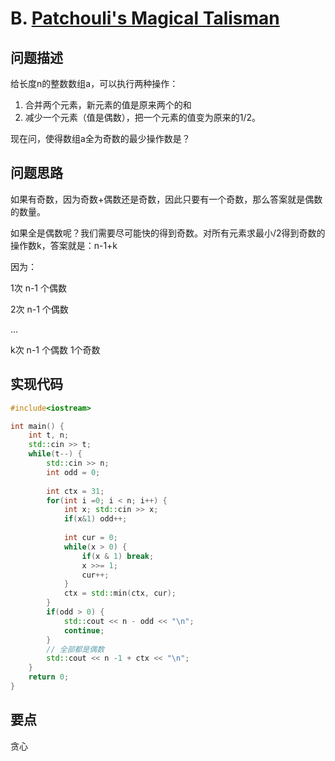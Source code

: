 # B. [Patchouli's Magical Talisman](https://codeforces.com/problemset/problem/1688/B)

## 问题描述

给长度n的整数数组a，可以执行两种操作：

1. 合并两个元素，新元素的值是原来两个的和
2. 减少一个元素（值是偶数），把一个元素的值变为原来的1/2。

现在问，使得数组a全为奇数的最少操作数是？

## 问题思路

如果有奇数，因为奇数+偶数还是奇数，因此只要有一个奇数，那么答案就是偶数的数量。



如果全是偶数呢？我们需要尽可能快的得到奇数。对所有元素求最小/2得到奇数的操作数k，答案就是：n-1+k



因为：

1次 n-1 个偶数

2次 n-1 个偶数

...

k次 n-1 个偶数 1个奇数



## 实现代码

```c++
#include<iostream>

int main() {
	int t, n;
	std::cin >> t;
	while(t--) {
		std::cin >> n;
		int odd = 0;
		
		int ctx = 31;
		for(int i =0; i < n; i++) {
			int x; std::cin >> x;
			if(x&1) odd++;
			
			int cur = 0;
			while(x > 0) {
				if(x & 1) break;
				x >>= 1;
				cur++;
			}
			ctx = std::min(ctx, cur);
		}
		if(odd > 0) {
			std::cout << n - odd << "\n";
			continue;
		}
		// 全部都是偶数
		std::cout << n -1 + ctx << "\n";
	}
	return 0; 
} 
```



## 要点

贪心